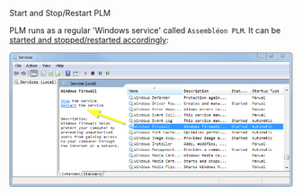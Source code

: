 Start and Stop/Restart PLM

PLM runs as a regular 'Windows service' called `Assembléon PLM`. It can be [started and stopped/restarted accordingly](../general/windows/services/startStopRestart.md):

![Stop-Restart Assembléon PLM service](images/stopRestart.png)
